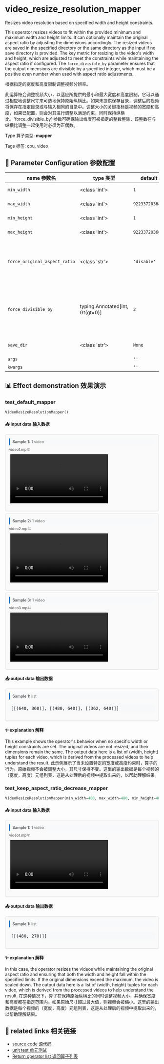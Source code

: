 # video_resize_resolution_mapper

Resizes video resolution based on specified width and height constraints.

This operator resizes videos to fit within the provided minimum and maximum width and height limits. It can optionally maintain the original aspect ratio by adjusting the dimensions accordingly. The resized videos are saved in the specified directory or the same directory as the input if no save directory is provided. The key metric for resizing is the video's width and height, which are adjusted to meet the constraints while maintaining the aspect ratio if configured. The `force_divisible_by` parameter ensures that the output dimensions are divisible by a specified integer, which must be a positive even number when used with aspect ratio adjustments.

根据指定的宽度和高度限制调整视频分辨率。

此运算符会调整视频大小，以适应所提供的最小和最大宽度和高度限制。它可以通过相应地调整尺寸来可选地保持原始纵横比。如果未提供保存目录，调整后的视频将保存在指定目录或与输入相同的目录中。调整大小的关键指标是视频的宽度和高度，如果已配置，则会对其进行调整以满足约束，同时保持纵横比。'force_divisible_by' 参数可确保输出维度可被指定的整数整除，该整数在与纵横比调整一起使用时必须为正偶数。

Type 算子类型: **mapper**

Tags 标签: cpu, video

## 🔧 Parameter Configuration 参数配置
| name 参数名 | type 类型 | default 默认值 | desc 说明 |
|--------|------|--------|------|
| `min_width` | <class 'int'> | `1` | Videos with width less than 'min_width' will be |
| `max_width` | <class 'int'> | `9223372036854775807` | Videos with width more than 'max_width' will be |
| `min_height` | <class 'int'> | `1` | Videos with height less than 'min_height' will be |
| `max_height` | <class 'int'> | `9223372036854775807` | Videos with height more than 'max_height' will be |
| `force_original_aspect_ratio` | <class 'str'> | `'disable'` | Enable decreasing or             increasing output video width or height if necessary             to keep the original aspect ratio, including ['disable',             'decrease', 'increase']. |
| `force_divisible_by` | typing.Annotated[int, Gt(gt=0)] | `2` | Ensures that both the output dimensions,             width and height, are divisible by the given integer when used             together with force_original_aspect_ratio, must be a positive             even number. |
| `save_dir` | <class 'str'> | `None` | The directory where generated video files will be stored. |
| `args` |  | `''` | extra args |
| `kwargs` |  | `''` | extra args |

## 📊 Effect demonstration 效果演示
### test_default_mapper
```python
VideoResizeResolutionMapper()
```

#### 📥 input data 输入数据
<div class="sample-card" style="border:1px solid #ddd; padding:12px; margin:8px 0; border-radius:6px; background:#fafafa; box-shadow:0 1px 3px rgba(0,0,0,0.1);"><div class="sample-header" style="background:#f8f9fa; padding:4px 8px; margin-bottom:6px; border-radius:3px; font-size:0.9em; color:#666; border-left:3px solid #007acc;"><strong>Sample 1:</strong> 1 video</div><div class="media-section" style="margin-bottom:8px;"><div class="media-label" style="font-size:0.85em; color:#666; margin-bottom:4px; font-weight:500;">video1.mp4:</div><div class="video-grid"><video src="../../../tests/ops/data/video1.mp4" controls width="320" style="margin:4px;"></video></div></div></div><div class="sample-card" style="border:1px solid #ddd; padding:12px; margin:8px 0; border-radius:6px; background:#fafafa; box-shadow:0 1px 3px rgba(0,0,0,0.1);"><div class="sample-header" style="background:#f8f9fa; padding:4px 8px; margin-bottom:6px; border-radius:3px; font-size:0.9em; color:#666; border-left:3px solid #007acc;"><strong>Sample 2:</strong> 1 video</div><div class="media-section" style="margin-bottom:8px;"><div class="media-label" style="font-size:0.85em; color:#666; margin-bottom:4px; font-weight:500;">video2.mp4:</div><div class="video-grid"><video src="../../../tests/ops/data/video2.mp4" controls width="320" style="margin:4px;"></video></div></div></div><div class="sample-card" style="border:1px solid #ddd; padding:12px; margin:8px 0; border-radius:6px; background:#fafafa; box-shadow:0 1px 3px rgba(0,0,0,0.1);"><div class="sample-header" style="background:#f8f9fa; padding:4px 8px; margin-bottom:6px; border-radius:3px; font-size:0.9em; color:#666; border-left:3px solid #007acc;"><strong>Sample 3:</strong> 1 video</div><div class="media-section" style="margin-bottom:8px;"><div class="media-label" style="font-size:0.85em; color:#666; margin-bottom:4px; font-weight:500;">video3.mp4:</div><div class="video-grid"><video src="../../../tests/ops/data/video3.mp4" controls width="320" style="margin:4px;"></video></div></div></div>

#### 📤 output data 输出数据
<div class="sample-card" style="border:1px solid #ddd; padding:12px; margin:8px 0; border-radius:6px; background:#fafafa; box-shadow:0 1px 3px rgba(0,0,0,0.1);"><div class="sample-header" style="background:#f8f9fa; padding:4px 8px; margin-bottom:6px; border-radius:3px; font-size:0.9em; color:#666; border-left:3px solid #007acc;"><strong>Sample 1:</strong> list</div><pre style="padding:6px; background:#f6f8fa; border-radius:4px; overflow-x:auto; white-space:pre; word-wrap:normal;">[[(640, 360)], [(480, 640)], [(362, 640)]]</pre></div>

#### ✨ explanation 解释
This example shows the operator's behavior when no specific width or height constraints are set. The original videos are not resized, and their dimensions remain the same. The output data here is a list of (width, height) tuples for each video, which is derived from the processed videos to help understand the result.
此示例展示了当未设置特定的宽度或高度约束时，算子的行为。原始视频不会被调整大小，其尺寸保持不变。这里的输出数据是每个视频的（宽度，高度）元组列表，这是从处理后的视频中提取出来的，以帮助理解结果。

### test_keep_aspect_ratio_decrease_mapper
```python
VideoResizeResolutionMapper(min_width=400, max_width=480, min_height=480, max_height=480, force_original_aspect_ratio='decrease')
```

#### 📥 input data 输入数据
<div class="sample-card" style="border:1px solid #ddd; padding:12px; margin:8px 0; border-radius:6px; background:#fafafa; box-shadow:0 1px 3px rgba(0,0,0,0.1);"><div class="sample-header" style="background:#f8f9fa; padding:4px 8px; margin-bottom:6px; border-radius:3px; font-size:0.9em; color:#666; border-left:3px solid #007acc;"><strong>Sample 1:</strong> 1 video</div><div class="media-section" style="margin-bottom:8px;"><div class="media-label" style="font-size:0.85em; color:#666; margin-bottom:4px; font-weight:500;">video1.mp4:</div><div class="video-grid"><video src="../../../tests/ops/data/video1.mp4" controls width="320" style="margin:4px;"></video></div></div></div>

#### 📤 output data 输出数据
<div class="sample-card" style="border:1px solid #ddd; padding:12px; margin:8px 0; border-radius:6px; background:#fafafa; box-shadow:0 1px 3px rgba(0,0,0,0.1);"><div class="sample-header" style="background:#f8f9fa; padding:4px 8px; margin-bottom:6px; border-radius:3px; font-size:0.9em; color:#666; border-left:3px solid #007acc;"><strong>Sample 1:</strong> list</div><pre style="padding:6px; background:#f6f8fa; border-radius:4px; overflow-x:auto; white-space:pre; word-wrap:normal;">[[(480, 270)]]</pre></div>

#### ✨ explanation 解释
In this case, the operator resizes the videos while maintaining the original aspect ratio and ensuring that both the width and height fall within the specified limits. If the original dimensions exceed the maximum, the video is scaled down. The output data here is a list of (width, height) tuples for each video, which is derived from the processed videos to help understand the result.
在这种情况下，算子在保持原始纵横比的同时调整视频大小，并确保宽度和高度都在指定范围内。如果原始尺寸超过最大值，则视频会被缩小。这里的输出数据是每个视频的（宽度，高度）元组列表，这是从处理后的视频中提取出来的，以帮助理解结果。


## 🔗 related links 相关链接
- [source code 源代码](../../../data_juicer/ops/mapper/video_resize_resolution_mapper.py)
- [unit test 单元测试](../../../tests/ops/mapper/test_video_resize_resolution_mapper.py)
- [Return operator list 返回算子列表](../../Operators.md)